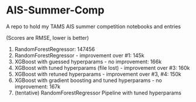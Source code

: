 # AIS-Summer-Comp
A repo to hold my TAMS AIS summer competition notebooks and entries

(Scores are RMSE, lower is better)

1. RandomForestRegressor: 147456
2. RandomForestRegressor - improvement over #1: 145k
3. XGBoost with guessed hyperparams - no improvement: 166k
4. XGBoost with tuned hyperparams (file lost) - improvement over #3: 160k
5. XGBoost with retuned hyperparams - improvement over #3, #4: 150k
6. XGBoost with gradient boosting and tuned hyperparams - no improvement: 167k
7. (tentative) RandomForestRegressor Pipeline with tuned hyperparams

